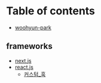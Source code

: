 
# Table of contents

- [woohyun-park](README.md)

## frameworks

- [next.js](frameworks/next.js/README.md)
- [react.js](frameworks/react.js/README.md)
  - [커스텀_훅](frameworks/react.js/커스텀_훅.md)